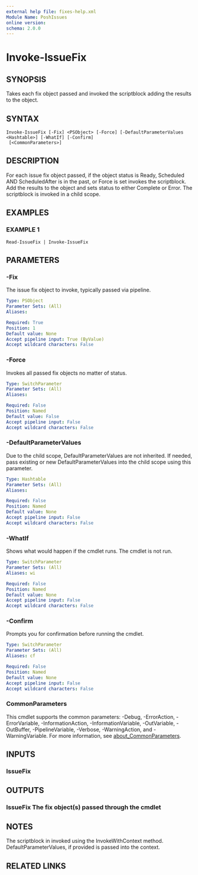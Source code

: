 ```yaml
---
external help file: fixes-help.xml
Module Name: PoshIssues
online version:
schema: 2.0.0
---
```


# Invoke-IssueFix

## SYNOPSIS
Takes each fix object passed and invoked the scriptblock adding the results to the object.

## SYNTAX

```
Invoke-IssueFix [-Fix] <PSObject> [-Force] [-DefaultParameterValues <Hashtable>] [-WhatIf] [-Confirm]
 [<CommonParameters>]
```

## DESCRIPTION
For each issue fix object passed, if the object status is
Ready, Scheduled AND ScheduledAfter is in the past, or Force is set
invokes the scriptblock. 
Add the results to the object and sets status
to either Complete or Error. 
The scriptblock is invoked in a child scope.

## EXAMPLES

### EXAMPLE 1
```
Read-IssueFix | Invoke-IssueFix
```

## PARAMETERS

### -Fix
The issue fix object to invoke, typically passed via pipeline.

```yaml
Type: PSObject
Parameter Sets: (All)
Aliases:

Required: True
Position: 1
Default value: None
Accept pipeline input: True (ByValue)
Accept wildcard characters: False
```

### -Force
Invokes all passed fix objects no matter of status.

```yaml
Type: SwitchParameter
Parameter Sets: (All)
Aliases:

Required: False
Position: Named
Default value: False
Accept pipeline input: False
Accept wildcard characters: False
```

### -DefaultParameterValues
Due to the child scope, DefaultParameterValues are not inherited. 
If needed,
pass existing or new DefaultParameterValues into the child scope using this parameter.

```yaml
Type: Hashtable
Parameter Sets: (All)
Aliases:

Required: False
Position: Named
Default value: None
Accept pipeline input: False
Accept wildcard characters: False
```

### -WhatIf
Shows what would happen if the cmdlet runs.
The cmdlet is not run.

```yaml
Type: SwitchParameter
Parameter Sets: (All)
Aliases: wi

Required: False
Position: Named
Default value: None
Accept pipeline input: False
Accept wildcard characters: False
```

### -Confirm
Prompts you for confirmation before running the cmdlet.

```yaml
Type: SwitchParameter
Parameter Sets: (All)
Aliases: cf

Required: False
Position: Named
Default value: None
Accept pipeline input: False
Accept wildcard characters: False
```

### CommonParameters
This cmdlet supports the common parameters: -Debug, -ErrorAction, -ErrorVariable, -InformationAction, -InformationVariable, -OutVariable, -OutBuffer, -PipelineVariable, -Verbose, -WarningAction, and -WarningVariable. For more information, see [about_CommonParameters](http://go.microsoft.com/fwlink/?LinkID=113216).

## INPUTS

### IssueFix
## OUTPUTS

### IssueFix The fix object(s) passed through the cmdlet
## NOTES
The scriptblock in invoked using the InvokeWithContext method. 
DefaultParameterValues, if
provided is passed into the context.

## RELATED LINKS
